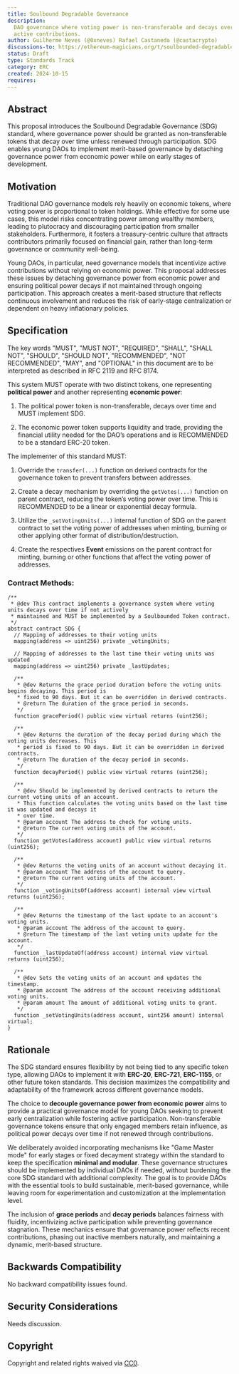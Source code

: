 ```yaml
---
title: Soulbound Degradable Governance
description:
  DAO governance where voting power is non-transferable and decays over time without
  active contributions.
author: Guilherme Neves (@0xneves) Rafael Castaneda (@castacrypto)
discussions-to: https://ethereum-magicians.org/t/soulbounded-degradable-governance-sdg-a-new-approach-to-dao-power-structures/21326
status: Draft
type: Standards Track
category: ERC
created: 2024-10-15
requires:
---
```


## Abstract

This proposal introduces the Soulbound Degradable Governance (SDG) standard, where governance power should be granted as non-transferable tokens that decay over time unless renewed through participation. SDG enables young DAOs to implement merit-based governance by detaching governance power from economic power while on early stages of development.

## Motivation

Traditional DAO governance models rely heavily on economic tokens, where voting power is proportional to token holdings. While effective for some use cases, this model risks concentrating power among wealthy members, leading to plutocracy and discouraging participation from smaller stakeholders. Furthermore, it fosters a treasury-centric culture that attracts contributors primarily focused on financial gain, rather than long-term governance or community well-being. 

Young DAOs, in particular, need governance models that incentivize active contributions without relying on economic power. This proposal addresses these issues by detaching governance power from economic power and ensuring political power decays if not maintained through ongoing participation. This approach creates a merit-based structure that reflects continuous involvement and reduces the risk of early-stage centralization or dependent on heavy inflationary policies.

## Specification

The key words "MUST", "MUST NOT", "REQUIRED", "SHALL", "SHALL NOT", "SHOULD", "SHOULD NOT",
"RECOMMENDED", "NOT RECOMMENDED", "MAY", and "OPTIONAL" in this document are to be interpreted as
described in RFC 2119 and RFC 8174.

This system MUST operate with two distinct tokens, one representing **political power** and another representing **economic power**:  

1. The political power token is non-transferable, decays over time and MUST implement SDG. 

2. The economic power token supports liquidity and trade, providing the financial utility needed for the DAO’s operations and is RECOMMENDED to be a standard ERC-20 token.

The implementer of this standard MUST:

1. Override the `transfer(...)` function on derived contracts for the governance token to prevent transfers between addresses. 

2. Create a decay mechanism by overriding the `getVotes(...)` function on parent contract, reducing the token’s voting power over time. This is RECOMMENDED to be a linear or exponential decay formula.

3. Utilize the `_setVotingUnits(...)` internal function of SDG on the parent contract to set the voting power of addresses when minting, burning or other applying other format of distribution/destruction.

4. Create the respectives **Event** emissions on the parent contract for minting, burning or other functions that affect the voting power of addresses.

### **Contract Methods:**

```solidity
/**
 * @dev This contract implements a governance system where voting units decays over time if not actively 
 * maintained and MUST be implemented by a Soulbounded Token contract.
 */
abstract contract SDG {
  // Mapping of addresses to their voting units
  mapping(address => uint256) private _votingUnits;

  // Mapping of addresses to the last time their voting units was updated
  mapping(address => uint256) private _lastUpdates;
  
  /**
   * @dev Returns the grace period duration before the voting units begins decaying. This period is
   * fixed to 90 days. But it can be overridden in derived contracts.
   * @return The duration of the grace period in seconds.
   */
  function gracePeriod() public view virtual returns (uint256);

  /**
   * @dev Returns the duration of the decay period during which the voting units decreases. This
   * period is fixed to 90 days. But it can be overridden in derived contracts.
   * @return The duration of the decay period in seconds.
   */
  function decayPeriod() public view virtual returns (uint256);

  /**
   * @dev Should be implemented by derived contracts to return the current voting units of an account.
   * This function calculates the voting units based on the last time it was updated and decays it
   * over time.
   * @param account The address to check for voting units.
   * @return The current voting units of the account.
   */
  function getVotes(address account) public view virtual returns (uint256);

  /**
   * @dev Returns the voting units of an account without decaying it.
   * @param account The address of the account to query.
   * @return The current voting units of the account.
   */
  function _votingUnitsOf(address account) internal view virtual returns (uint256);

  /**
   * @dev Returns the timestamp of the last update to an account's voting units.
   * @param account The address of the account to query.
   * @return The timestamp of the last voting units update for the account.
   */
  function _lastUpdateOf(address account) internal view virtual returns (uint256);

  /**
   * @dev Sets the voting units of an account and updates the timestamp.
   * @param account The address of the account receiving additional voting units.
   * @param amount The amount of additional voting units to grant.
   */
  function _setVotingUnits(address account, uint256 amount) internal virtual;
}

```

## Rationale

The SDG standard ensures flexibility by not being tied to any specific token type, allowing DAOs to implement it with **ERC-20**, **ERC-721**, **ERC-1155**, or other future token standards. This decision maximizes the compatibility and adaptability of the framework across different governance models.

The choice to **decouple governance power from economic power** aims to provide a practical governance model for young DAOs seeking to prevent early centralization while fostering active participation. Non-transferable governance tokens ensure that only engaged members retain influence, as political power decays over time if not renewed through contributions. 

We deliberately avoided incorporating mechanisms like "Game Master mode" for early stages or fixed decayment strategy within the standard to keep the specification **minimal and modular**. These governance structures should be implemented by individual DAOs if needed, without burdening the core SDG standard with additional complexity. The goal is to provide DAOs with the essential tools to build sustainable, merit-based governance, while leaving room for experimentation and customization at the implementation level.

The inclusion of **grace periods** and **decay periods** balances fairness with fluidity, incentivizing active participation while preventing governance stagnation. These mechanics ensure that governance power reflects recent contributions, phasing out inactive members naturally, and maintaining a dynamic, merit-based structure.

## Backwards Compatibility

No backward compatibility issues found.

## Security Considerations

Needs discussion.

## Copyright

Copyright and related rights waived via [CC0](../LICENSE.md).
